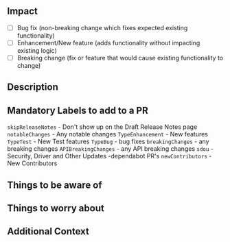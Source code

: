 ## Impact

<!--- What types of changes does your code introduce? Put an `x` in all the boxes that apply: -->
- [ ] Bug fix (non-breaking change which fixes expected existing functionality)
- [ ] Enhancement/New feature (adds functionality without impacting existing logic)
- [ ] Breaking change (fix or feature that would cause existing functionality to change)
 
## Description

<!--
A clear and concise description of the change being made.  

- Introduce what was/will be done in the title
  - Titles show in release notes and search results, so make them useful
  - Use verbs at the beginning of the title, such as "fix", "implement", "improve", "update", and "add" 
  - Be specific about what was fixed or changed
  - Good Example: `Fix the --should-snapshot-data CLI parameter to be preserved when the --data-output-directory property is not specified in the command.`
  - Bad Example: `Fixed --should-snapshot-data`  
- If there is an existing issue this addresses, include "Fixes #XXXX" to auto-link the issue to this PR
- If there is NOT an existing issue, consider creating one.
  - In general, issues describe wanted change from an end-user perspective and PRs describe the technical change.
  - If this change is very small and not worth splitting off an issue, include `Steps To Reproduce`, `Expected Behavior`, and `Actual Behavior` sections in this PR as you would have in the issue.
- Describe what users need and how the fix will affect them
- Describe how the code change addresses the problem
- Ensure private information is redacted.
-->

## Mandatory Labels to add to a PR

<!-- At least one of the labels must be added to the PR before it's merged. If no label is provided the workflow will fail and you will not be able to merge the PR. After the label is added it re-runs the `Pull Request Labels / label (pull_request)` and gives a green check. -->

`skipReleaseNotes`   - Don't show up on the Draft Release Notes page
`notableChanges`     - Any notable changes
`TypeEnhancement`    - New features
`TypeTest`           - New Test features
`TypeBug`            - bug fixes
`breakingChanges`    - any breaking changes
`APIBreakingChanges` - any API breaking changes
`sdou`               - Security, Driver and Other Updates -dependabot PR's
`newContributors`    - New Contributors

## Things to be aware of

<!--
- Describe the technical choices you made
- Describe impacts on the codebase
-->

## Things to worry about

<!--
- List any questions or concerns you have with the change
- List unknowns you have 
-->

## Additional Context

<!--
Add any other context about the problem here.
-->
